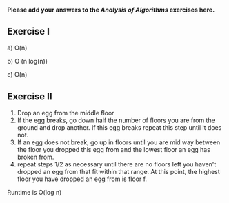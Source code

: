 #### Please add your answers to the ***Analysis of  Algorithms*** exercises here.

## Exercise I

a) O(n)


b) O (n log(n))


c) O(n)

## Exercise II

1. Drop an egg from the middle floor
2. If the egg breaks, go down half the number of floors you are from the ground and drop another. If this egg breaks repeat this step until it does not.
3. If an egg does not break, go up in floors until you are mid way between the floor you dropped this egg from and the lowest floor an egg has broken from.
4. repeat steps 1/2 as necessary until there are no floors left you haven't dropped an egg from that fit within that range. At this point, the highest floor you have dropped an egg from is floor f.

Runtime is O(log n)

